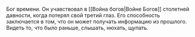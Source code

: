 Бог времени. Он учавствовал в [[Война богов|Войне Богов]] столетней давности, когда потерял свой третий глаз. Его способность заключается в том, что он может получать информацию из прошлого. Видеть то, что было раньше, слышать, нюхать, щупать.